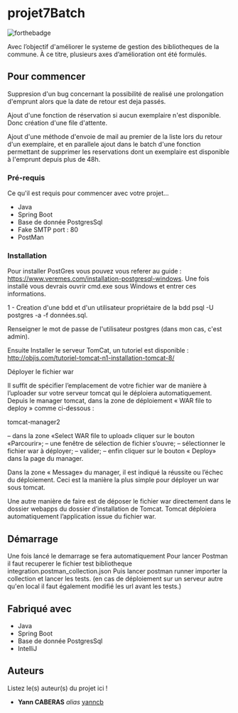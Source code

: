 # projet7Batch

![forthebadge](https://forthebadge.com/images/badges/gluten-free.svg)

Avec l’objectif d'améliorer le systeme de gestion des bibliotheques de la commune.
 À ce titre, plusieurs axes d’amélioration ont été formulés.


## Pour commencer

Suppresion d'un bug concernant la possibilité de realisé une prolongation d'emprunt alors que la date de retour est deja passés.

Ajout d'une fonction de réservation si aucun exemplaire n'est disponible. Donc création d'une file d'attente.

Ajout d'une méthode d'envoie de mail au premier de la liste lors du retour d'un exemplaire, et en parallele ajout dans 
le batch d'une fonction permettant de supprimer les reservations dont un exemplaire est disponible à l'emprunt depuis
plus de 48h. 

### Pré-requis

Ce qu'il est requis pour commencer avec votre projet...

- Java
- Spring Boot
- Base de donnée PostgresSql
- Fake SMTP port : 80
- PostMan




### Installation
Pour installer PostGres vous pouvez vous referer au guide : https://www.veremes.com/installation-postgresql-windows.
Une fois installé vous devrais ouvrir cmd.exe sous Windows et entrer ces informations.

1 - Creation d'une bdd et d'un utilisateur propriétaire de la bdd psql -U postgres -a -f données.sql.

Renseigner le mot de passe de l'utilisateur postgres (dans mon cas, c'est admin).

Ensuite Installer le serveur TomCat, un tutoriel est disponible : http://objis.com/tutoriel-tomcat-n1-installation-tomcat-8/

Déployer le fichier war

Il suffit de spécifier l’emplacement de votre fichier war de manière à l’uploader sur votre serveur tomcat qui le déploiera automatiquement. Depuis le manager tomcat, dans la zone de déploiement « WAR file to deploy » comme ci-dessous :

tomcat-manager2

– dans la zone «Select WAR file to upload» cliquer sur le bouton «Parcourir»;
– une fenêtre de sélection de fichier s’ouvre;
– sélectionner le fichier war à déployer;
– valider;
– enfin cliquer sur le bouton « Deploy» dans la page du manager.

Dans la zone « Message» du manager, il est indiqué la réussite ou l’échec du déploiement. Ceci est la manière la plus simple pour déployer un war sous tomcat.

Une autre manière de faire est de déposer le fichier war directement dans le dossier webapps du dossier d’installation de Tomcat. Tomcat déploiera automatiquement l’application issue du fichier war.

## Démarrage
 
 Une fois lancé le demarrage se fera automatiquement
 Pour lancer Postman il faut recuperer le fichier test bibliotheque integration.postman_collection.json
 Puis lancer postman runner importer la collection et lancer les tests. (en cas de déploiement sur un serveur autre qu'en local
 il faut également modifié les url avant les tests.)

## Fabriqué avec

- Java
- Spring Boot
- Base de donnée PostgresSql
- IntelliJ

## Auteurs

Listez le(s) auteur(s) du projet ici !
* **Yann CABERAS** _alias_ [yanncb](https://github.com/yanncb)




